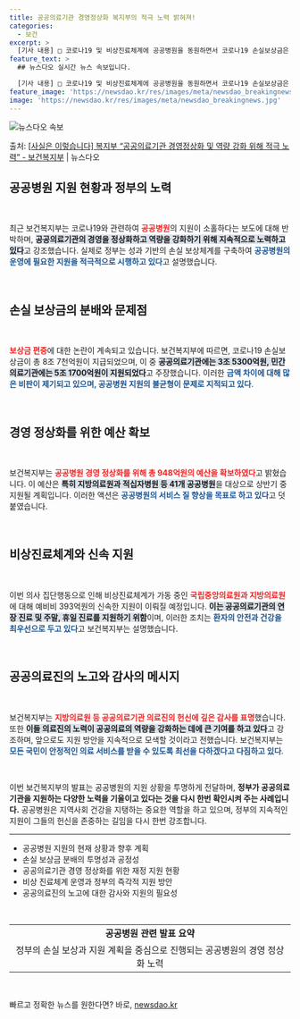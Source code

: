 ```yaml
---
title: 공공의료기관 경영정상화 복지부의 적극 노력 밝혀져!
categories:
  - 보건
excerpt: >
  [기사 내용] □ 코로나19 및 비상진료체계에 공공병원을 동원하면서 코로나19 손실보상금은 민간 보다 적게 …
feature_text: >
  ## 뉴스다오 실시간 뉴스 속보입니다.

  [기사 내용] □ 코로나19 및 비상진료체계에 공공병원을 동원하면서 코로나19 손실보상금은 민간 보다 적게 …
feature_image: 'https://newsdao.kr/res/images/meta/newsdao_breakingnews.jpg'
image: 'https://newsdao.kr/res/images/meta/newsdao_breakingnews.jpg'
---
```


![뉴스다오 속보](https://newsdao.kr/res/images/meta/newsdao_breakingnews.jpg)

<p>출처: <a href="https://newsdao.kr/3334" rel="dofollow">[사실은 이렇습니다] 복지부 “공공의료기관 경영정상화 및 역량 강화 위해 적극 노력” - 보건복지부</a> | 뉴스다오</p>

<h2 data-ke-size="size26">공공병원 지원 현황과 정부의 노력</h2>

<p data-ke-size="size16">&nbsp;</p>

<p data-ke-size="size16">최근 보건복지부는 코로나19와 관련하여 <b><span style="color: #ee2323;">공공병원</span></b>의 지원이 소홀하다는 보도에 대해 반박하며, <b><span style="background-color: #21538527;">공공의료기관의 경영을 정상화하고 역량을 강화하기 위해 지속적으로 노력하고 있다</span></b>고 강조했습니다. 실제로 정부는 성과 기반의 손실 보상체계를 구축하여 <b><span style="color: #1a5490;">공공병원의 운영에 필요한 지원을 적극적으로 시행하고 있다</span></b>고 설명했습니다.</p>

<p data-ke-size="size16">&nbsp;</p>

<h2 data-ke-size="size26">손실 보상금의 분배와 문제점</h2>

<p data-ke-size="size16">&nbsp;</p>

<p data-ke-size="size16"><b><span style="color: #ee2323;">보상금 편중</span></b>에 대한 논란이 계속되고 있습니다. 보건복지부에 따르면, 코로나19 손실보상금이 총 8조 7천억원이 지급되었으며, 이 중 <b><span style="background-color: #21538527;">공공의료기관에는 3조 5300억원, 민간의료기관에는 5조 1700억원이 지원되었다</span></b>고 주장했습니다. 이러한 <b><span style="color: #1a5490;">금액 차이에 대해 많은 비판이 제기되고 있으며, 공공병원 지원의 불균형이 문제로 지적되고 있다</span></b>.</p>

<p data-ke-size="size16">&nbsp;</p>

<h2 data-ke-size="size26">경영 정상화를 위한 예산 확보</h2>

<p data-ke-size="size16">&nbsp;</p>

<p data-ke-size="size16">보건복지부는 <b><span style="color: #ee2323;">공공병원 경영 정상화를 위해 총 948억원의 예산을 확보하였다</span></b>고 밝혔습니다. 이 예산은 <b><span style="background-color: #21538527;">특히 지방의료원과 적십자병원 등 41개 공공병원</span></b>을 대상으로 상반기 중 지원될 계획입니다. 이러한 액션은 <b><span style="color: #1a5490;">공공병원의 서비스 질 향상을 목표로 하고 있다</span></b>고 덧붙였습니다.</p>

<p data-ke-size="size16">&nbsp;</p>

<h2 data-ke-size="size26">비상진료체계와 신속 지원</h2>

<p data-ke-size="size16">&nbsp;</p>

<p data-ke-size="size16">이번 의사 집단행동으로 인해 비상진료체계가 가동 중인 <b><span style="color: #ee2323;">국립중앙의료원과 지방의료원</span></b>에 대해 예비비 393억원의 신속한 지원이 이뤄질 예정입니다. <b><span style="background-color: #21538527;">이는 공공의료기관의 연장 진료 및 주말, 휴일 진료를 지원하기 위함</span></b>이며, 이러한 조치는 <b><span style="color: #1a5490;">환자의 안전과 건강을 최우선으로 두고 있다</span></b>고 보건복지부는 설명했습니다.</p>

<p data-ke-size="size16">&nbsp;</p>

<h2 data-ke-size="size26">공공의료진의 노고와 감사의 메시지</h2>

<p data-ke-size="size16">&nbsp;</p>

<p data-ke-size="size16">보건복지부는 <b><span style="color: #ee2323;">지방의료원 등 공공의료기관 의료진의 헌신에 깊은 감사를 표명</span></b>했습니다. 또한 <b><span style="background-color: #21538527;">이들 의료진의 노력이 공공의료의 역량을 강화하는 데에 큰 기여를 하고 있다</span></b>고 강조하며, 앞으로도 지원 방안을 지속적으로 모색할 것이라고 전했습니다. 보건복지부는 <b><span style="color: #1a5490;">모든 국민이 안정적인 의료 서비스를 받을 수 있도록 최선을 다하겠다고 다짐하고 있다</span></b>.</p>

<p data-ke-size="size16">&nbsp;</p>

<p data-ke-size="size16">이번 보건복지부의 발표는 공공병원의 지원 상황을 투명하게 전달하며, <b>정부가 공공의료기관을 지원하는 다양한 노력을 기울이고 있다는 것을 다시 한번 확인시켜 주는 사례입니다.</b> 공공병원은 지역사회 건강을 지탱하는 중요한 역할을 하고 있으며, 정부의 지속적인 지원이 그들의 헌신을 존중하는 길임을 다시 한번 강조합니다.</p>

<hr>

<ul>
    <li>공공병원 지원의 현재 상황과 향후 계획</li>
    <li>손실 보상금 분배의 투명성과 공정성</li>
    <li>공공의료기관 경영 정상화를 위한 재정 지원 현황</li>
    <li>비상 진료체계 운영과 정부의 즉각적 지원 방안</li>
    <li>공공의료진의 노고에 대한 감사와 지원의 필요성</li>
</ul>

<p data-ke-size="size16">&nbsp;</p>

<table style="width: 100%; border-spacing: 0px;">
    <tr>
        <td style="text-align: center; height: 17px;"><b>공공병원 관련 발표 요약</b></td>
    </tr>
    <tr>
        <td style="text-align: center; height: 17px;">정부의 손실 보상과 지원 계획을 중심으로 진행되는 공공병원의 경영 정상화 노력</td>
    </tr>
</table>

<p data-ke-size="size16">&nbsp;</p> 

빠르고 정확한 뉴스를 원한다면? 바로, <a href="https://newsdao.kr" rel="dofollow">newsdao.kr</a>


